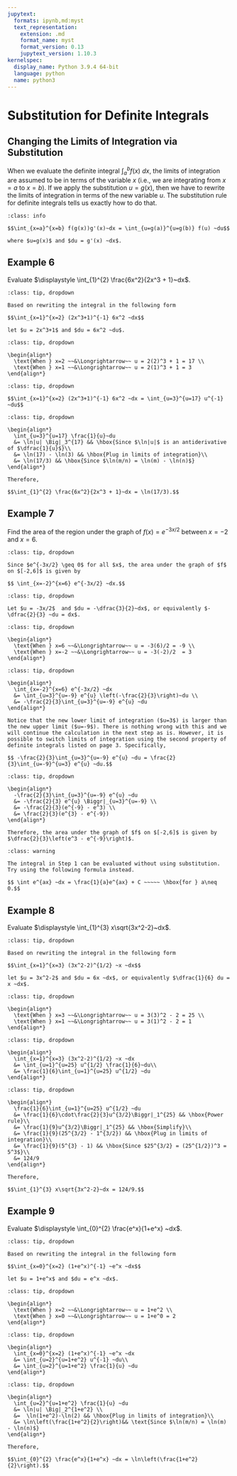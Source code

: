 ```yaml
---
jupytext:
  formats: ipynb,md:myst
  text_representation:
    extension: .md
    format_name: myst
    format_version: 0.13
    jupytext_version: 1.10.3
kernelspec:
  display_name: Python 3.9.4 64-bit
  language: python
  name: python3
---
```

# Substitution for Definite Integrals

## Changing the Limits of Integration via Substitution

When we evaluate the definite integral $\int_a^b f(x) ~dx$, the limits of integration are assumed to be in terms of the variable $x$ (i.e., we are integrating from $x = a$ to $x = b$). If we apply the substitution $u = g(x)$, then we have to rewrite the limits of integration in terms of the new variable $u$. The substitution rule for definite integrals tells us exactly how to do that. 

```{admonition} Substitution Rule for Definite Integrals
:class: info

$$\int_{x=a}^{x=b} f(g(x))g'(x)~dx = \int_{u=g(a)}^{u=g(b)} f(u) ~du$$

where $u=g(x)$ and $du = g'(x) ~dx$.
```

## Example 6

Evaluate $\displaystyle \int_{1}^{2} \frac{6x^2}{2x^3 + 1}~dx$. 

```{admonition} Step 1: Identify a suitable substitution.
:class: tip, dropdown

Based on rewriting the integral in the following form

$$\int_{x=1}^{x=2} (2x^3+1)^{-1} 6x^2 ~dx$$

let $u = 2x^3+1$ and $du = 6x^2 ~du$.
```

```{admonition} Step 2: Determine the new limits of integration using the substitution $u = 2x^3+1$.
:class: tip, dropdown

\begin{align*}
  \text{When } x=2 ~~&\Longrightarrow~~ u = 2(2)^3 + 1 = 17 \\
  \text{When } x=1 ~~&\Longrightarrow~~ u = 2(1)^3 + 1 = 3 
\end{align*}
```

```{admonition} Step 3: Rewrite the integral in terms of $u$ and $du$.
:class: tip, dropdown

$$\int_{x=1}^{x=2} (2x^3+1)^{-1} 6x^2 ~dx = \int_{u=3}^{u=17} u^{-1} ~du$$
```

```{admonition} Step 4: Evaluate the integral.
:class: tip, dropdown

\begin{align*}
  \int_{u=3}^{u=17} \frac{1}{u}~du 
  &= \ln|u| \Big|_3^{17} && \hbox{Since $\ln|u|$ is an antiderivative of $\dfrac{1}{u}$}\\
  &= \ln(17) - \ln(3) && \hbox{Plug in limits of integration}\\
  &= \ln(17/3) && \hbox{Since $\ln(m/n) = \ln(m) - \ln(n)$}
\end{align*}

Therefore,

$$\int_{1}^{2} \frac{6x^2}{2x^3 + 1}~dx = \ln(17/3).$$
```

## Example 7

Find the area of the region under the graph of $f(x) = e^{-3x/2}$ between $x = -2$ and $x = 6$.

```{admonition} Step 1: Find the definite integral that corresponds to the area of the given region.
:class: tip, dropdown

Since $e^{-3x/2} \geq 0$ for all $x$, the area under the graph of $f$ on $[-2,6]$ is given by

$$ \int_{x=-2}^{x=6} e^{-3x/2} ~dx.$$
```

```{admonition} Step 2: Identify a suitable substitution.
:class: tip, dropdown

Let $u = -3x/2$  and $du = -\dfrac{3}{2}~dx$, or equivalently $-\dfrac{2}{3} ~du = dx$.
```

```{admonition} Step 3: Determine the new limits of integration using the substitution $u = -3x/2$.
:class: tip, dropdown

\begin{align*}
  \text{When } x=6 ~~&\Longrightarrow~~ u = -3(6)/2 = -9 \\
  \text{When } x=-2 ~~&\Longrightarrow~~ u = -3(-2)/2  = 3 
\end{align*}
```

```{admonition} Step 4: Rewrite the integral in terms of $u$ and $du$.
:class: tip, dropdown

\begin{align*}
  \int_{x=-2}^{x=6} e^{-3x/2} ~dx 
  &= \int_{u=3}^{u=-9} e^{u} \left(-\frac{2}{3}\right)~du \\
  &= -\frac{2}{3}\int_{u=3}^{u=-9} e^{u} ~du 
\end{align*}

Notice that the new lower limit of integration ($u=3$) is larger than the new upper limit ($u=-9$). There is nothing wrong with this and we will continue the calculation in the next step as is. However, it is possible to switch limits of integration using the second property of definite integrals listed on page 3. Specifically,

$$ -\frac{2}{3}\int_{u=3}^{u=-9} e^{u} ~du = \frac{2}{3}\int_{u=-9}^{u=3} e^{u} ~du.$$ 
```

```{admonition} Step 5: Evaluate the integral.
:class: tip, dropdown

\begin{align*}
  -\frac{2}{3}\int_{u=3}^{u=-9} e^{u} ~du
  &= -\frac{2}{3} e^{u} \Biggr|_{u=3}^{u=-9} \\
  &= -\frac{2}{3}(e^{-9} - e^3) \\
  &= \frac{2}{3}(e^{3} - e^{-9}) 
\end{align*}

Therefore, the area under the graph of $f$ on $[-2,6]$ is given by $\dfrac{2}{3}\left(e^3 - e^{-9}\right)$.
```

```{admonition} Observation
:class: warning

The integral in Step 1 can be evaluated without using substitution. Try using the following formula instead.

$$ \int e^{ax} ~dx = \frac{1}{a}e^{ax} + C ~~~~~ \hbox{for } a\neq 0.$$
```

## Example 8

Evaluate $\displaystyle \int_{1}^{3} x\sqrt{3x^2-2}~dx$.

```{admonition} Step 1: Identify a suitable substitution.
:class: tip, dropdown

Based on rewriting the integral in the following form

$$\int_{x=1}^{x=3} (3x^2-2)^{1/2} ~x ~dx$$

let $u = 3x^2-2$ and $du = 6x ~dx$, or equivalently $\dfrac{1}{6} du = x ~dx$.
```

```{admonition} Step 2: Determine the new limits of integration using the substitution $u = 3x^2-2$.
:class: tip, dropdown

\begin{align*}
  \text{When } x=3 ~~&\Longrightarrow~~ u = 3(3)^2 - 2 = 25 \\
  \text{When } x=1 ~~&\Longrightarrow~~ u = 3(1)^2 - 2 = 1
\end{align*}
```

```{admonition} Step 3: Rewrite the integral in terms of $u$ and $du$.
:class: tip, dropdown

\begin{align*}
  \int_{x=1}^{x=3} (3x^2-2)^{1/2} ~x ~dx 
  &= \int_{u=1}^{u=25} u^{1/2} \frac{1}{6}~du\\
  &= \frac{1}{6}\int_{u=1}^{u=25} u^{1/2} ~du
\end{align*}
```

```{admonition} Step 4: Evaluate the integral.
:class: tip, dropdown

\begin{align*}
  \frac{1}{6}\int_{u=1}^{u=25} u^{1/2} ~du 
  &= \frac{1}{6}\cdot\frac{2}{3}u^{3/2}\Biggr|_1^{25} && \hbox{Power rule}\\
  &= \frac{1}{9}u^{3/2}\Biggr|_1^{25} && \hbox{Simplify}\\
  &= \frac{1}{9}(25^{3/2} - 1^{3/2}) && \hbox{Plug in limits of integration}\\
  &= \frac{1}{9}(5^{3} - 1) && \hbox{Since $25^{3/2} = (25^{1/2})^3 = 5^3$}\\
  &= 124/9
\end{align*}

Therefore,

$$\int_{1}^{3} x\sqrt{3x^2-2}~dx = 124/9.$$
```

## Example 9

Evaluate $\displaystyle \int_{0}^{2} \frac{e^x}{1+e^x} ~dx$.

```{admonition} Step 1: Identify a suitable substitution.
:class: tip, dropdown

Based on rewriting the integral in the following form

$$\int_{x=0}^{x=2} (1+e^x)^{-1} ~e^x ~dx$$

let $u = 1+e^x$ and $du = e^x ~dx$.
```

```{admonition} Step 2: Determine the new limits of integration using the substitution $u = 1+e^x$.
:class: tip, dropdown

\begin{align*}
  \text{When } x=2 ~~&\Longrightarrow~~ u = 1+e^2 \\
  \text{When } x=0 ~~&\Longrightarrow~~ u = 1+e^0 = 2
\end{align*}
```

```{admonition} Step 3: Rewrite the integral in terms of $u$ and $du$.
:class: tip, dropdown

\begin{align*}
  \int_{x=0}^{x=2} (1+e^x)^{-1} ~e^x ~dx
  &= \int_{u=2}^{u=1+e^2} u^{-1} ~du\\
  &= \int_{u=2}^{u=1+e^2} \frac{1}{u} ~du
\end{align*}
```

```{admonition} Step 4: Evaluate the integral.
:class: tip, dropdown

\begin{align*}
  \int_{u=2}^{u=1+e^2} \frac{1}{u} ~du 
  &= \ln|u| \Big|_2^{1+e^2} \\
  &=  \ln(1+e^2)-\ln(2) && \hbox{Plug in limits of integration}\\
  &= \ln\left(\frac{1+e^2}{2}\right)&& \text{Since $\ln(m/n) = \ln(m) - \ln(n)$}
\end{align*}

Therefore,

$$\int_{0}^{2} \frac{e^x}{1+e^x} ~dx = \ln\left(\frac{1+e^2}{2}\right).$$
```